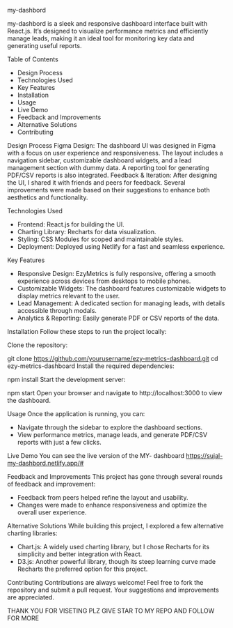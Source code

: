 my-dashbord

my-dashbord is a sleek and responsive dashboard interface built with React.js. It’s designed to visualize performance metrics and efficiently manage leads, making it an ideal tool for monitoring key data and generating useful reports.

Table of Contents
- Design Process
- Technologies Used
- Key Features
- Installation
- Usage
- Live Demo
- Feedback and Improvements
- Alternative Solutions
- Contributing

Design Process
Figma Design:
The dashboard UI was designed in Figma with a focus on user experience and responsiveness.
The layout includes a navigation sidebar, customizable dashboard widgets, and a lead management section with dummy data.
A reporting tool for generating PDF/CSV reports is also integrated.
Feedback & Iteration:
After designing the UI, I shared it with friends and peers for feedback.
Several improvements were made based on their suggestions to enhance both aesthetics and functionality.

Technologies Used
- Frontend: React.js for building the UI.
- Charting Library: Recharts for data visualization.
- Styling: CSS Modules for scoped and maintainable styles.
- Deployment: Deployed using Netlify for a fast and seamless experience.

Key Features
- Responsive Design: EzyMetrics is fully responsive, offering a smooth experience across devices from desktops to mobile phones.
- Customizable Widgets: The dashboard features customizable widgets to display metrics relevant to the user.
- Lead Management: A dedicated section for managing leads, with details accessible through modals.
- Analytics & Reporting: Easily generate PDF or CSV reports of the data.


Installation
Follow these steps to run the project locally:

Clone the repository:

git clone https://github.com/yourusername/ezy-metrics-dashboard.git
cd ezy-metrics-dashboard
Install the required dependencies:

npm install
Start the development server:

npm start
Open your browser and navigate to http://localhost:3000 to view the dashboard.



Usage
Once the application is running, you can:
- Navigate through the sidebar to explore the dashboard sections.
- View performance metrics, manage leads, and generate PDF/CSV reports with just a few clicks.

Live Demo
You can see the live version of the MY- dashboard https://sujal-my-dashbord.netlify.app/#

Feedback and Improvements
This project has gone through several rounds of feedback and improvement:
- Feedback from peers helped refine the layout and usability.
- Changes were made to enhance responsiveness and optimize the overall user experience.

Alternative Solutions
While building this project, I explored a few alternative charting libraries:
- Chart.js: A widely used charting library, but I chose Recharts for its simplicity and better integration with React.
- D3.js: Another powerful library, though its steep learning curve made Recharts the preferred option for this project.

Contributing
Contributions are always welcome! Feel free to fork the repository and submit a pull request. Your suggestions and improvements are appreciated.



THANK YOU FOR VISETING PLZ GIVE STAR TO MY REPO AND FOLLOW FOR MORE